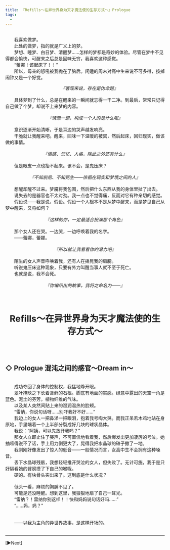 ```yaml
---
title: 『Refills～在异世界身为天才魔法使的生存方式～』Prologue
tags:
  -
---
```


<br>&emsp;&emsp;我喜欢做梦。
<br>&emsp;&emsp;此处的做梦，指的就是广义上的梦。
<br>&emsp;&emsp;梦想、睡梦、白日梦、清醒梦……怎样的梦都是奇妙的体验。尽管在梦中不见得都会愉快，可醒来之后总是回味无穷，我喜欢这种感觉。
<br>&emsp;&emsp;“蕾娜！该起床了！！”
<br>&emsp;&emsp;所以，母亲的怒吼被我抛在了脑后。闲适的周末对高中生来说不可多得，按掉闹钟又是一个好觉。
<i><center>&emsp;&emsp;『客观来说，存在是伪命题』</center></i>
<br>&emsp;&emsp;具体梦到了什么，总是在醒来的一瞬间就忘得一干二净。到最后，常常只记得自己做了个梦，却说不上来梦的内容。
<br>&emsp;&emsp;<i><center>『请想一想，构成一个人的是什么呢』</center></i>
<br>&emsp;&emsp;意识逐渐开始清晰，于是耳边的哭声越发响亮。
<br>&emsp;&emsp;干脆就让我醒来吧。醒来，回味一下温暖的被窝，然后起床，回归现实，做该做的事情。
<br>&emsp;&emsp;<i><center>『情感、记忆、人格，除此之外还有什么』</center></i>
<br>&emsp;&emsp;但是眼皮一点也抬不起来。该不会，是鬼压床？
<br>&emsp;&emsp;<i><center>『不知前后、不知死生——徘徊在现实和梦境之间的人』</center></i>
<br>&emsp;&emsp;想醒却醒不过来。梦魇将我包围，然后把什么东西从我的身体里扯了出去。
<br>&emsp;&emsp;说失去的是器官也不太对劲。我一点也不觉得痛，反而对它有种亲切的感觉。
<br>&emsp;&emsp;假设说——我是说，假设。假设一个人根本不是从梦中醒来，而是梦见自己从梦中醒来，又将如何？
<br>&emsp;&emsp;<i><center>『这样的你，一定最适合扮演那个角色』</center></i>
<br>&emsp;&emsp;那个女人还在哭。一边哭，一边呼唤着我的名字。
<br>&emsp;&emsp;——蕾娜，蕾娜。
<br>&emsp;&emsp;<i><center>『所以就让我看看你的潜力吧』</center></i>
<br>&emsp;&emsp;陌生的女人声音呼唤着我，还有人在摇晃我的肩膀。
<br>&emsp;&emsp;听说鬼压床这种现象，只要有外力叫醒当事人就不至于死亡。
<br>&emsp;&emsp;也就是说，我不会死。
<br>&emsp;&emsp;<i><center>『你编织出的故事，我将之命名为——』</center></i>
<br>&emsp;&emsp;

# <center> <b>Refills～在异世界身为天才魔法使的生存方式～</center></b>

<br>&emsp;&emsp;

## ◇ Prologue 混沌之间的感官～Dream in～

<br>&emsp;&emsp;成功夺回了身体的控制权，我猛地睁开眼。
<br>&emsp;&emsp;翠叶掩映之下长着苔藓的石柩。脚底有地面的实感。绿意中露出的天空一角是蓝色。泥土的芬芳。植物纤维的气味。
<br>&emsp;&emsp;以及某人突然间贴上来的湿润温热的脸颊。
<br>&emsp;&emsp;“雷纳，你说句话呀……别吓我好不好……”
<br>&emsp;&emsp;我边上的女人一把鼻涕一把眼泪，抱着我号啕大哭。而我正呆若木鸡地站在身原地，手里端着一个上半部分裂成好几块的球状晶体。
<br>&emsp;&emsp;我说：“阿姨，可以先放开我吗？”
<br>&emsp;&emsp;那女人立即止住了哭声，不可置信地看着我，然后爆发出更加凄厉的号泣。她抽噎得说不了话，手上用力倒更大了，晃得我把水晶球的碴子撒了一地。
<br>&emsp;&emsp;我刚刚好像发出了惊人的低音——一般情况而言，女高中生不会拥有这种嗓音。
<br>&emsp;&emsp;丢下水晶球残骸，我想轻轻推开哭泣的女人，但失败了。无计可施，我于是只好隔看她的臂膀摸了下自己的喉咙。
<br>&emsp;&emsp;硬的。有块骨头突出来了。这到底是什么状况？
<br>&emsp;&emsp;<br>&emsp;&emsp;低头一看，麻烦的胸脯不见了。
<br>&emsp;&emsp;可能是还没睡醒。想到这里，我狠狠地扇了自己一耳光。
<br>&emsp;&emsp;“雷纳？！雷纳你别这样！！快和妈妈说句话好吗……”
<br>&emsp;&emsp;“……妈，妈？”
<br>&emsp;&emsp;
<br>&emsp;&emsp;
<br>&emsp;&emsp;——以我为主角的异世界故事，是这样开场的。
<br>&emsp;&emsp;

---

[▶Next]
